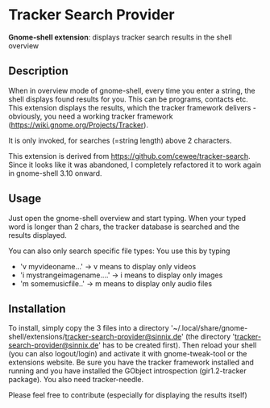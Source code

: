Tracker Search Provider
=======================

__Gnome-shell extension__: displays tracker search results in the shell overview


## Description
When in overview mode of gnome-shell, every time you enter a string, the shell displays found results for you.
This can be programs, contacts etc.
This extension displays the results, which the tracker framework delivers - obviously, you need a working tracker framework (https://wiki.gnome.org/Projects/Tracker).

It is only invoked, for searches (=string length) above 2 characters.

This extension is derived from https://github.com/cewee/tracker-search.
Since it looks like it was abandoned, I completely refactored it to work again in gnome-shell 3.10 onward.


## Usage
Just open the gnome-shell overview and start typing. When your typed word is longer than 2 chars, the tracker database is searched and the results displayed.

You can also only search specific file types: You use this by typing 
* 'v myvideoname...' -> v means to display only videos
* 'i mystrangeimagename....' -> i means to display only images
* 'm somemusicfile..' -> m means to display only audio files


## Installation
To install, simply copy the 3 files into a directory '~/.local/share/gnome-shell/extensions/tracker-search-provider@sinnix.de'
(the directory 'tracker-search-provider@sinnix.de' has to be created first).
Then reload your shell (you can also logout/login) and activate it with gnome-tweak-tool or the extensions website.
Be sure you have the tracker framework installed and running and you have installed the GObject introspection (gir1.2-tracker package).
You also need tracker-needle.

Please feel free to contribute (especially for displaying the results itself)
